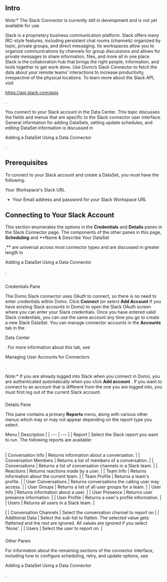

Intro
-------

*Note:**
 The Slack Connector is currently still in development and is not yet available for use.


 Slack is a proprietary business communication platform. Slack offers many IRC-style features, including persistent chat rooms (channels) organized by topic, private groups, and direct messaging. Its workspaces allow you to organize communications by channels for group discussions and allows for private messages to share information, files, and more all in one place. Slack is the collaboration hub that brings the right people, information, and tools together to get work done. Use Domo’s Slack Connector to fetch the data about your remote teams’ interactions to increase productivity, irrespective of the physical locations. To learn more about the Slack API, visit

https://api.slack.com/apis

.


 You connect to your Slack account in the Data Center. This topic discusses the fields and menus that are specific to the Slack connector user interface. General information for adding DataSets, setting update schedules, and editing DataSet information is discussed in

Adding a DataSet Using a Data Connector

.


 Prerequisites
---------------

To connect to your Slack account and create a DataSet, you must have the following:

 Your Workspace's Slack URL
* Your Email address and password for your Slack Workspace URL

Connecting to Your Slack Account
----------------------------------

This section enumerates the options in the
 **Credentials**
 and
 **Details**
 panes in the Slack Connector page. The components of the other panes in this page,
 **Scheduling**
 and
 **Name & Describe Your DataSet

,**
 are universal across most connector types and are discussed in greater length in

Adding a DataSet Using a Data Connector

.

##
 Credentials Pane

The Domo Slack connector uses OAuth to connect, so there is no need to enter credentials within Domo. Click
 **Connect**
 (or select
 **Add Account**
 if you have existing Slack accounts in Domo) to open the Slack OAuth screen where you can enter your Slack credentials. Once you have entered valid Slack credentials, you can use the same account any time you go to create a new Slack DataSet. You can manage connector accounts in the
 **Accounts**
 tab in the

Data Center

. For more information about this tab, see

Managing User Accounts for Connectors

.

*Note:**
 If you are already logged into Slack when you connect in Domo, you are authenticated automatically when you click
 **Add account**
 . If you want to connect to an account that is different from the one you are logged into, you must first log out of the current Slack account.


###
 Details Pane

This pane contains a primary
 **Reports**
 menu, along with various other menus which may or may not appear depending on the report type you select.


 Menu
  |
 Description
  |
| --- | --- |
|
 Report
  |
 Select the Slack report you want to run. The following reports are available:


|  |  |
| --- | --- |
|
 Conversation Info
  |
 Returns information about a conversation.
  |
|
 Conversation Members
  |
 Returns a list of members of a conversation.
  |
|
 Conversations
  |
 Returns a list of conversation channels in a Slack team.
  |
|
 Reactions
  |
 Returns reactions made by a user.
  |
|
 Team Info
  |
 Returns information about the current team.
  |
|
 Team Profile
  |
 Returns a team's profile.
  |
|
 User Conversations
  |
 Returns conversations the calling user may access.
  |
|
 User Groups
  |
 Returns a list of all user groups for a team.
  |
|
 User Info
  |
 Returns information about a user.
  |
|
 User Presence
  |
 Returns user presence information.
  |
|
 User Profile
  |
 Returns a user's profile information.
  |
|
 Users
  |
 Returns all users in a Slack team.
  |

|
|
 Conversation Channels
  |
 Select the conversation channel to report on
  |
|
 Additional Data
  |
 Select the sub-list to flatten. The selected value gets flattened and the rest are ignored. All values are ignored if you select 'None'.
  |
|
 Users
  |
 Select the user to report on.
  |


###
 Other Panes

For information about the remaining sections of the connector interface, including how to configure scheduling, retry, and update options, see

Adding a DataSet Using a Data Connector

.

